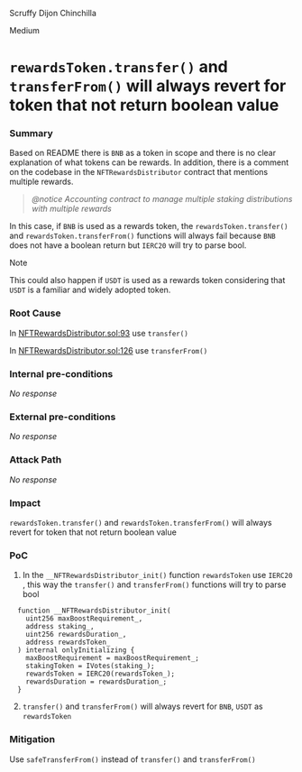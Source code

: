 Scruffy Dijon Chinchilla

Medium

# `rewardsToken.transfer()` and `transferFrom()` will always revert for token that not return boolean value

### Summary

Based on README there is `BNB` as a token in scope and there is no clear explanation of what tokens can be rewards. In addition, there is a comment on the codebase in the `NFTRewardsDistributor` contract that mentions multiple rewards.

> *@notice Accounting contract to manage multiple staking distributions with multiple rewards*
> 

In this case, if `BNB` is used as a rewards token, the `rewardsToken.transfer()` and `rewardsToken.transferFrom()` functions will always fail because `BNB` does not have a boolean return but `IERC20` will try to parse bool.

Note

This could also happen if `USDT` is used as a rewards token considering that `USDT` is a familiar and widely adopted token.

### Root Cause

In [NFTRewardsDistributor.sol:93](https://github.com/sherlock-audit/2024-06-new-scope/blob/main/zerolend-one/contracts/core/positions/NFTRewardsDistributor.sol#L93) use `transfer()` 

In [NFTRewardsDistributor.sol:126](https://github.com/sherlock-audit/2024-06-new-scope/blob/main/zerolend-one/contracts/core/positions/NFTRewardsDistributor.sol#L126) use `transferFrom()`

### Internal pre-conditions

_No response_

### External pre-conditions

_No response_

### Attack Path

_No response_

### Impact

`rewardsToken.transfer()` and `rewardsToken.transferFrom()` will always revert for token that not return boolean value

### PoC

1. In the `__NFTRewardsDistributor_init()` function `rewardsToken` use `IERC20` , this way the `transfer()` and `transferFrom()` functions will try to parse bool

```solidity
  function __NFTRewardsDistributor_init(
    uint256 maxBoostRequirement_,
    address staking_,
    uint256 rewardsDuration_,
    address rewardsToken_
  ) internal onlyInitializing {
    maxBoostRequirement = maxBoostRequirement_;
    stakingToken = IVotes(staking_);
    rewardsToken = IERC20(rewardsToken_);
    rewardsDuration = rewardsDuration_;
  }
```

2. `transfer()` and `transferFrom()` will always revert for `BNB`, `USDT` as `rewardsToken`

### Mitigation

Use `safeTransferFrom()` instead of `transfer()` and `transferFrom()`